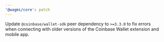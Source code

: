 ```yaml
---
'@wagmi/core': patch
---
```


Update `@coinbase/wallet-sdk` peer dependency to `>=3.3.0` to fix errors when connecting with older versions of the Coinbase Wallet extension and mobile app.
